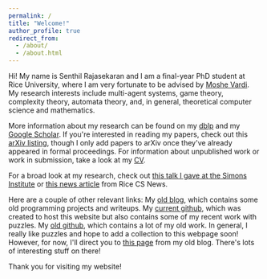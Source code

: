 ```yaml
---
permalink: /
title: "Welcome!"
author_profile: true
redirect_from: 
  - /about/
  - /about.html
---
```


Hi! My name is Senthil Rajasekaran and I am a final-year PhD student at Rice University, where I am very fortunate to be advised by [Moshe Vardi](https://profiles.rice.edu/faculty/moshe-y-vardi). My research interests include multi-agent systems, game theory, complexity theory, automata theory, and, in general, theoretical computer science and mathematics.

More information about my research can be found on my [dblp](https://dblp.org/pid/283/4411.html) and my [Google Scholar](https://scholar.google.com/citations?user=NAz7IBwAAAAJ&hl=en). If you're interested in reading my papers, check out this [arXiv listing](https://arxiv.org/search/cs?query=Rajasekaran%2C+Senthil&searchtype=author&abstracts=show&order=-announced_date_first&size=50), though I only add papers to arXiv once they've already appeared in formal proceedings. For information about unpublished work or work in submission, take a look at my [CV](/files/Senthil_Rajasekaran_CV_Mar2025.pdf).

For a broad look at my research, check out [this talk I gave at the Simons Institute](https://www.youtube.com/watch?v=2RBoaPIrvQY) or [this news article](https://csweb.rice.edu/news/quantitative-goal-approach-game-theory-problem-could-be-important-building-block) from Rice CS News.

Here are a couple of other relevant links:
My [old blog](https://bogobogosort.wordpress.com), which contains some old programming projects and writeups.
My [current github](https://github.com/senthilrajasekaran), which was created to host this website but also contains some of my recent work with puzzles.
My [old github](https://github.com/pijel), which contains a lot of my old work.
In general, I really like puzzles and hope to add a collection to this webpage soon! However, for now, I'll direct you to [this page](https://bogobogosort.wordpress.com/2018/06/27/puzzles-about-strategy/) from my old blog. There's lots of interesting stuff on there!

Thank you for visiting my website!



